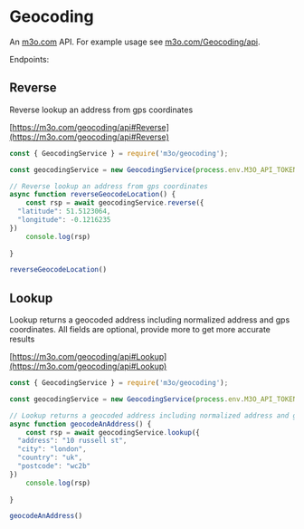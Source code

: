 # Geocoding

An [m3o.com](https://m3o.com) API. For example usage see [m3o.com/Geocoding/api](https://m3o.com/Geocoding/api).

Endpoints:

## Reverse

Reverse lookup an address from gps coordinates


[https://m3o.com/geocoding/api#Reverse](https://m3o.com/geocoding/api#Reverse)

```js
const { GeocodingService } = require('m3o/geocoding');

const geocodingService = new GeocodingService(process.env.M3O_API_TOKEN)

// Reverse lookup an address from gps coordinates
async function reverseGeocodeLocation() {
	const rsp = await geocodingService.reverse({
  "latitude": 51.5123064,
  "longitude": -0.1216235
})
	console.log(rsp)
	
}

reverseGeocodeLocation()
```
## Lookup

Lookup returns a geocoded address including normalized address and gps coordinates. All fields are optional, provide more to get more accurate results


[https://m3o.com/geocoding/api#Lookup](https://m3o.com/geocoding/api#Lookup)

```js
const { GeocodingService } = require('m3o/geocoding');

const geocodingService = new GeocodingService(process.env.M3O_API_TOKEN)

// Lookup returns a geocoded address including normalized address and gps coordinates. All fields are optional, provide more to get more accurate results
async function geocodeAnAddress() {
	const rsp = await geocodingService.lookup({
  "address": "10 russell st",
  "city": "london",
  "country": "uk",
  "postcode": "wc2b"
})
	console.log(rsp)
	
}

geocodeAnAddress()
```
